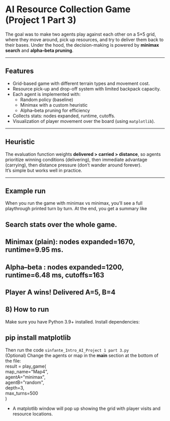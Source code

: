 # AI Resource Collection Game (Project 1 Part 3)
 
The goal was to make two agents play against each other on a 5×5 grid, where they move around, pick up resources, and try to deliver them back to their bases. Under the hood, the decision-making is powered by **minimax search** and **alpha–beta pruning**.

---

## Features
- Grid-based game with different terrain types and movement cost.
- Resource pick-up and drop-off system with limited backpack capacity.
- Each agent is implemented with:
  - Random policy (baseline)
  - Minimax with a custom heuristic
  - Alpha–beta pruning for efficiency
- Collects stats: nodes expanded, runtime, cutoffs.
- Visualization of player movement over the board (using `matplotlib`).

---

## Heuristic
The evaluation function weights **delivered > carried > distance**, so agents prioritize winning conditions (delivering), then immediate advantage (carrying), then distance pressure (don’t wander around forever).  
It’s simple but works well in practice.

---

## Example run
When you run the game with minimax vs minimax, you’ll see a full playthrough printed turn by turn. At the end, you get a summary like
## Search stats over the whole game.
## Minimax (plain): nodes expanded=1670, runtime=9.95 ms.
## Alpha–beta : nodes expanded=1200, runtime=6.48 ms, cutoffs=163
## Player A wins! Delivered A=5, B=4

## 8) How to run
Make sure you have Python 3.9+ installed. Install dependencies:  
## pip install matplotlib  
Then run the code `sinfante_Intro_AI_Project 1 part 3.py`  
(Optional) Change the agents or map in the __main__ section at the bottom of the file:  
result = play_game(  
    map_name="Map4",  
    agentA="minimax",  
    agentB="random",  
    depth=3,  
    max_turns=500  
)  
- A matplotlib window will pop up showing the grid with player visits and resource locations.  




